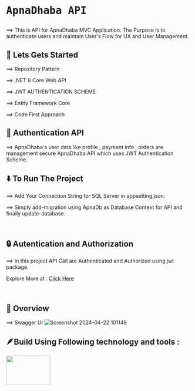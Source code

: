 # <pre>ApnaDhaba API</pre>

⟹ This is API for ApnaDhaba MVC Application. The Purpose is to authenticate users and maintain User's Flow for UX and User Management.

## 🚀 Lets Gets Started

⟹ Repository Pattern

⟹ .NET 8 Core Web API

⟹ JWT AUTHENTICATION SCHEME

⟹ Entity Framework Core

⟹ Code First Approach

## 👾 Authentication API 

⟹ ApnaDhaba's user data like profile , payment info , orders are management secure ApnaDhaba API which uses JWT Authentication Scheme.

## ⬇️ To Run The Project

⟹ Add Your Connection String for SQL Server in appsetting.json.

⟹ Simply add-migration using ApnaDb as Database Context for API and finally update-database.

<br>

## 🔒 Autentication and Authorization

⟹ In this project API Call are Authenticated and Authorized using jwt package.

Explore More at : <a href="https://jwt.io/">Click Here </a>

<br>

## 🤖 Overview

⟹ Swagger UI 
![Screenshot 2024-04-22 101149](https://github.com/user-attachments/assets/4207697f-6a0f-4e5d-b66d-fa3c799b8872)



<!--
## 🪶Project Demo Showcase
Please Visit : <a href="https://youtu.be/u6wYCXrju6w">Project Demo</a>
-->

## 🪶Build Using Following technology and tools :

<img src="https://encrypted-tbn0.gstatic.com/images?q=tbn:ANd9GcSDU4GdoVUEqJ1xsaB6PwQX_Tm4xR-ti98qu8DjxImI9aEEex5VlwHpOUXoIX2HD8wl-iE&usqp=CAU" width="120px" height="80px">
